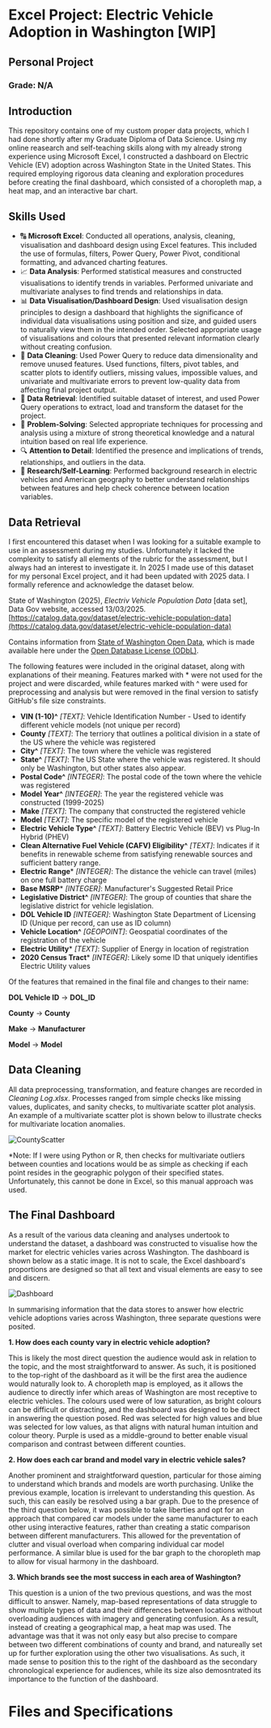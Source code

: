 # Excel Project: Electric Vehicle Adoption in Washington [WIP]

## Personal Project

### Grade: N/A

## Introduction

This repository contains one of my custom proper data projects, which I had done shortly after my Graduate Diploma of Data Science. Using my online reasearch and
self-teaching skills along with my already strong experience using Microsoft Excel, I constructed a dashboard on Electric Vehicle (EV) adoption across Washington State in
the United States. This required employing rigorous data cleaning and exploration procedures before creating the final dashboard, which consisted of a choropleth map, a 
heat map, and an interactive bar chart.

## Skills Used

- 🔠 **Microsoft Excel**: Conducted all operations, analysis, cleaning, visualisation and dashboard design using Excel features. This included the use of formulas, filters, Power Query, Power Pivot, conditional formatting, and advanced charting features.
- 📈 **Data Analysis**: Performed statistical measures and constructed visualisations to identify trends in variables. Performed univariate and multivariate analyses to find trends and relationships in data.
- 📊 **Data Visualisation/Dashboard Design**: Used visualisation design principles to design a dashboard that highlights the significance of individual data visualisations using position and size, and guided users to naturally view them in the intended order.
Selected appropriate usage of visualisations and colours that presented relevant information clearly without creating confusion.
- 🧼 **Data Cleaning**: Used Power Query to reduce data dimensionality and remove unused features. Used functions, filters, pivot tables, and scatter plots to identify outliers, missing values, impossible values, and univariate and multivariate errors to prevent low-quality data from affecting final project output.
- 📧 **Data Retrieval**: Identified suitable dataset of interest, and used Power Query operations to extract, load and transform the dataset for the project.
- 📐 **Problem-Solving**: Selected appropriate techniques for processing and analysis using a mixture of strong theoretical knowledge and a natural intuition based on real life experience.
- 🔍 **Attention to Detail**: Identified the presence and implications of trends, relationships, and outliers in the data.
- 🔬 **Research/Self-Learning**: Performed background research in electric vehicles and American geography to better understand relationships between features and help check coherence between location variables.

## Data Retrieval

I first encountered this dataset when I was looking for a suitable example to use in an assessment during my studies. Unfortunately it lacked the complexity to satisfy all elements of the rubric for the assessment, but I always had an interest to investigate it. In 2025 I made use of this dataset for my personal Excel project, and it had been updated with 2025 data. I formally reference and acknowledge the dataset below.

State of Washington (2025), *Electriv Vehicle Population Data* [data set], Data Gov website, accessed 13/03/2025. [https://catalog.data.gov/dataset/electric-vehicle-population-data](https://catalog.data.gov/dataset/electric-vehicle-population-data)

Contains information from [State of Washington Open Data](https://data.wa.gov/), which is made available here under the [Open Database License (ODbL)](https://opendatacommons.org/licenses/odbl/1-0/).

The following features were included in the original dataset, along with explanations of their meaning. Features marked with * were not used for the project and were discarded, while features marked with ^ were used for preprocessing and analysis but were removed in the final version to satisfy GitHub's file size constraints.

- **VIN (1-10)^** *[TEXT]*: Vehicle Identification Number - Used to identify different vehicle models (not unique per record)
- **County** *[TEXT]*: The terriory that outlines a political division in a state of the US where the vehicle was registered
- **City^** *[TEXT]*: The town where the vehicle was registered
- **State^** *[TEXT]*: The US State where the vehicle was registered. It should only be Washington, but other states also appear.
- **Postal Code^** *[INTEGER]*: The postal code of the town where the vehicle was registered
- **Model Year^** *[INTEGER]*: The year the registered vehicle was constructed (1999-2025)
- **Make** *[TEXT]*: The company that constructed the registered vehicle
- **Model** *[TEXT]*: The specific model of the registered vehicle
- **Electric Vehicle Type^** *[TEXT]*: Battery Electric Vehicle (BEV) vs Plug-In Hybrid (PHEV)
- **Clean Alternative Fuel Vehicle (CAFV) Eligibility^** *[TEXT]*: Indicates if it benefits in renewable scheme from satisfying renewable sources and sufficient battery range.
- **Electric Range*** *[INTEGER]*: The distance the vehicle can travel (miles) on one full battery charge
- **Base MSRP*** *[INTEGER]*: Manufacturer's Suggested Retail Price
- **Legislative District^** *[INTEGER]*: The group of counties that share the legislative district for vehicle legislation.
- **DOL Vehicle ID** *[INTEGER]*: Washington State Department of Licensing ID (Unique per record, can use as ID column)
- **Vehicle Location^** *[GEOPOINT]*: Geospatial coordinates of the registration of the vehicle
- **Electric Utility*** *[TEXT]*: Supplier of Energy in location of registration
- **2020 Census Tract*** *[INTEGER]*: Likely some ID that uniquely identifies Electric Utility values

Of the features that remained in the final file and changes to their name:

**DOL Vehicle ID** -> **DOL_ID**

**County** -> **County**

**Make** -> **Manufacturer**

**Model** -> **Model**

## Data Cleaning

All data preprocessing, transformation, and feature changes are recorded in *Cleaning Log.xlsx*. Processes ranged from simple checks like missing values, duplicates, and sanity checks, to multivariate scatter plot analysis. An example of a multivariate scatter plot is shown below to illustrate checks for multivariate location anomalies.

![CountyScatter](https://github.com/AegisZoom/Electric-Vehicles-US/blob/main/CountyScatter.PNG)

*Note: If I were using Python or R, then checks for multivariate outliers between counties and locations would be as simple as checking if each point resides in the geographic polygon of their specified states. Unfortunately, this cannot be done in Excel, so this manual approach was used.

## The Final Dashboard

As a result of the various data cleaning and analyses undertook to understand the dataset, a dashboard was constructed to visualise how the market for electric vehicles varies across Washington. The dashboard is shown below as a static image. It is not to scale, the Excel dashboard's proportions are designed so that all text and visual elements are easy to see and discern.

![Dashboard](https://github.com/AegisZoom/Electric-Vehicles-US/blob/main/Dashboard.PNG)

In summarising information that the data stores to answer how electric vehicle adoptions varies across Washington, three separate questions were posited.

**1. How does each county vary in electric vehicle adoption?**

This is likely the most direct question the audience would ask in relation to the topic, and the most straightforward to answer. As such, it is positioned to the top-right of the dashboard as it will be the first area the audience would naturally look to. A choropleth map is employed, as it allows the audience to directly infer which areas of Washington are most receptive to electric vehicles. The colours used were of low saturation, as bright colours can be difficult or distracting, and the dashboard was designed to be direct in answering the question posed. Red was selected for high values and blue was selected for low values, as that aligns with natural human intuition and colour theory. Purple is used as a middle-ground to better enable visual comparison and contrast between different counties.

**2. How does each car brand and model vary in electric vehicle sales?**

Another prominent and straightforward question, particular for those aiming to understand which brands and models are worth purchasing. Unlike the previous example, location is irrelevant to understanding this question. As such, this can easily be resolved using a bar graph. Due to the presence of the third question below, it was possible to take liberties and opt
for an approach that compared car models under the same manufacturer to each other using interactive features, rather than creating a static comparison between different manufacturers. This allowed for the preventation of clutter and visual overload when comparing individual car model performance. A similar blue is used for the bar graph to the choropleth map to allow for visual harmony in the dashboard.

**3. Which brands see the most success in each area of Washington?**

This question is a union of the two previous questions, and was the most difficult to answer. Namely, map-based representations of data struggle to show multiple types of data and their differences between locations without overloading audiences with imagery and generating confusion. As a result, instead of creating a geographical map, a heat map was used. The advantage was that it was not only easy but also precise to compare between two different combinations of county and brand, and natureally set up for further exploration using the other two visualisations. As such, it made sense to position this to the right of the dashboard as the secondary chronological experience for audiences, while its size also demosntrated its importance to the function of the dashboard.

# Files and Specifications



